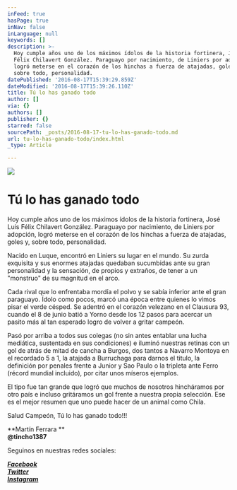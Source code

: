 ```yaml
---
inFeed: true
hasPage: true
inNav: false
inLanguage: null
keywords: []
description: >-
  Hoy cumple años uno de los máximos ídolos de la historia fortinera, José Luis
  Félix Chilavert González. Paraguayo por nacimiento, de Liniers por adopción,
  logró meterse en el corazón de los hinchas a fuerza de atajadas, goles y,
  sobre todo, personalidad.
datePublished: '2016-08-17T15:39:29.859Z'
dateModified: '2016-08-17T15:39:26.110Z'
title: Tú lo has ganado todo
author: []
via: {}
authors: []
publisher: {}
starred: false
sourcePath: _posts/2016-08-17-tu-lo-has-ganado-todo.md
url: tu-lo-has-ganado-todo/index.html
_type: Article

---
```

![](https://the-grid-user-content.s3-us-west-2.amazonaws.com/ca64b438-8a09-404a-902d-0b79d2f8dc5d.jpg)

# Tú lo has ganado todo

Hoy cumple años uno de los máximos ídolos de la historia fortinera, José Luis Félix Chilavert González. Paraguayo por nacimiento, de Liniers por adopción, logró meterse en el corazón de los hinchas a fuerza de atajadas, goles y, sobre todo, personalidad.

Nacido en Luque, encontró en Liniers su lugar en el mundo. Su zurda exquisita y sus enormes atajadas quedaban sucumbidas ante su gran personalidad y la sensación, de propios y extraños, de tener a un "monstruo" de su magnitud en el arco.

Cada rival que lo enfrentaba mordía el polvo y se sabía inferior ante el gran paraguayo. Ídolo como pocos, marcó una época entre quienes lo vimos pisar el verde césped. Se adentró en el corazón velezano en el Clausura 93, cuando el 8 de junio batió a Yorno desde los 12 pasos para acercar un pasito más al tan esperado logro de volver a gritar campeón.

Pasó por arriba a todos sus colegas (no sin antes entablar una lucha mediática, sustentada en sus condiciones) e iluminó nuestras retinas con un gol de atrás de mitad de cancha a Burgos, dos tantos a Navarro Montoya en el recordado 5 a 1, la atajada a Burruchaga para darnos el titulo, la definición por penales frente a Junior y Sao Paulo o la tripleta ante Ferro (récord mundial incluido), por citar unos míseros ejemplos.

El tipo fue tan grande que logró que muchos de nosotros hincháramos por otro país e incluso gritáramos un gol frente a nuestra propia selección. Ese es el mejor resumen que uno puede hacer de un animal como Chila.

Salud Campeón, Tú lo has ganado todo!!!

**Martín Ferrara **  
**@tincho1387**

Seguinos en nuestras redes sociales:

_**[Facebook][0]**_  
_**[Twitter][1]**_  
_**[Instagram][2]**_

[0]: https://www.facebook.com/pasionfortineraoficial/
[1]: https://twitter.com/PasionFortinera
[2]: https://www.instagram.com/pasionfortinera/